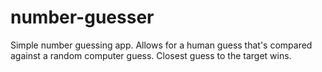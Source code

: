 # number-guesser
Simple number guessing app. Allows for a human guess that's compared against a random computer guess. Closest guess to the target wins.
